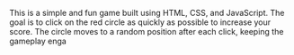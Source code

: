 This is a simple and fun game built using HTML, CSS, and JavaScript. The goal is to click on the red circle as quickly as possible to increase your score. The circle moves to a random position after each click, keeping the gameplay enga

